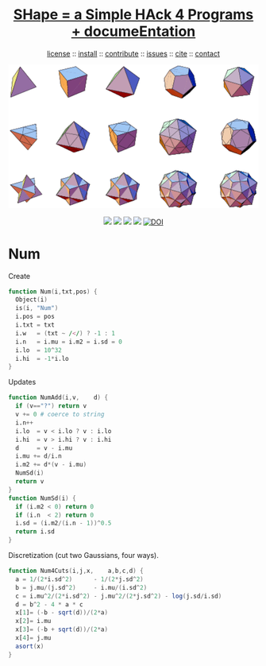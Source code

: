 <a name=top>
<h1 align=center>
   <a href="https://github.com/timm/shape/blob/master/README.md#top">
     SHape = a Simple HAck   4   Programs + documeEntation
   </a>
</h1>
<p align=center>
   <a    href="https://github.com/timm/shape/blob/master/LICENSE.md#top">license</a>
   :: <a href="https://github.com/timm/shape/blob/master/INSTALL.md#top">install</a>
   :: <a href="https://github.com/timm/shape/blob/master/CODE_OF_CONDUCT.md#top">contribute</a>
   :: <a href="https://github.com/timm/shape/issues">issues</a>
   :: <a href="https://github.com/timm/shape/blob/master/CITATION.md#top">cite</a>
   :: <a href="https://github.com/timm/shape/blob/master/CONTACT.md#top">contact</a>
</p>
<p align=center>
   <img width=600 src="https://github.com/timm/misc/blob/master/odd/etc/img/solidgallery.gif">
</p>
<p align=center>
   <img src="https://img.shields.io/badge/language-gawk-orange">
   <img src="https://img.shields.io/badge/purpose-ai,se-blueviolet">
   <img src="https://img.shields.io/badge/platform-mac,*nux-informational">
   <a href="https://travis-ci.org/github/timm/shape"> <img src="https://travis-ci.org/timm/shape.svg?branch=master"></a>
   <a href="https://doi.org/10.5281/zenodo.3887420"><img src="https://zenodo.org/badge/DOI/10.5281/zenodo.3887420.svg" alt="DOI"></a>
</p>

# Num

Create

```awk
function Num(i,txt,pos) {
  Object(i)
  is(i, "Num")
  i.pos = pos
  i.txt = txt
  i.w   = (txt ~ /</) ? -1 : 1
  i.n   = i.mu = i.m2 = i.sd = 0
  i.lo  = 10^32
  i.hi  = -1*i.lo
}
```

Updates

```awk
function NumAdd(i,v,    d) {
  if (v=="?") return v
  v += 0 # coerce to string
  i.n++
  i.lo  = v < i.lo ? v : i.lo
  i.hi  = v > i.hi ? v : i.hi
  d     = v - i.mu
  i.mu += d/i.n
  i.m2 += d*(v - i.mu)
  NumSd(i)
  return v
}
function NumSd(i) {
  if (i.m2 < 0) return 0
  if (i.n  < 2) return 0
  i.sd = (i.m2/(i.n - 1))^0.5
  return i.sd
}
```

Discretization (cut two Gaussians, four ways).

```awk
function Num4Cuts(i,j,x,    a,b,c,d) {
  a = 1/(2*i.sd^2)      - 1/(2*j.sd^2)
  b = j.mu/(j.sd^2)     - i.mu/(i.sd^2)
  c = i.mu^2/(2*i.sd^2) - j.mu^2/(2*j.sd^2) - log(j.sd/i.sd)
  d = b^2 - 4 * a * c
  x[1]= (-b - sqrt(d))/(2*a)
  x[2]= i.mu
  x[3]= (-b + sqrt(d))/(2*a)
  x[4]= j.mu
  asort(x)
}
```
